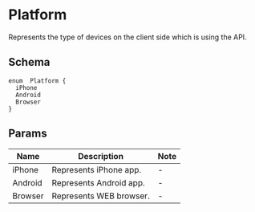 # Platform

Represents the type of devices on the client side which is using the API.

## Schema

```text
enum  Platform {
  iPhone
  Android
  Browser
}
```

## Params

| Name | Description | Note |
| --- | --- | --- |
| iPhone | Represents iPhone app. | - |
| Android | Represents Android app. | - |
| Browser | Represents WEB browser. | - |

